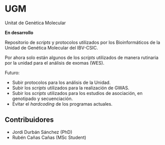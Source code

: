 # UGM

Unitat de Genètica Molecular

**En desarrollo**

Repositorio de *scripts* y protocolos utilizados por los Bioinformáticos de la Unidad de Genética Molecular del IBV-CSIC.

Por ahora solo están algunos de los *scripts* utilizados de manera rutinaria por la unidad para el análisis de exomas (WES).

Futuro:
- Subir protocolos para los análisis de la Unidad.
- Subir los *scripts* utilizados para la realización de GWAS.
- Subir los *scripts* utilizados para los estudios de asociación, en genotipado y secuenciación.
- Evitar el *hardcoding* de los programas actuales.

## Contribuidores

- Jordi Durbán Sánchez (PhD)
- Rubén Cañas Cañas (MSc Student)
